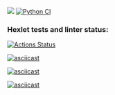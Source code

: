 <a href="https://codeclimate.com/github/codeclimate/codeclimate/maintainability"><img src="https://api.codeclimate.com/v1/badges/a99a88d28ad37a79dbf6/maintainability" /></a>
[![Python CI](https://github.com/exproots/python-project-lvl1/actions/workflows/my_test_linter.yml/badge.svg)](https://github.com/exproots/python-project-lvl1/actions/workflows/my_test_linter.yml)
### Hexlet tests and linter status:
[![Actions Status](https://github.com/exproots/python-project-lvl1/workflows/hexlet-check/badge.svg)](https://github.com/exproots/python-project-lvl1/actions)

[![asciicast](https://asciinema.org/a/1SgeiN5jHIdCTBVDQ2Wp4bnQE.svg)](https://asciinema.org/a/1SgeiN5jHIdCTBVDQ2Wp4bnQE)

[![asciicast](https://asciinema.org/a/7q2s2HEz9BCdtRORXIfWiydLK.svg)](https://asciinema.org/a/7q2s2HEz9BCdtRORXIfWiydLK)


[![asciicast](https://asciinema.org/a/Nr8IeTakX2f1ZLsGh0hqmUNKi.svg)](https://asciinema.org/a/Nr8IeTakX2f1ZLsGh0hqmUNKi)
